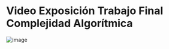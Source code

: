 # Video Exposición Trabajo Final Complejidad Algorítmica

![image](https://user-images.githubusercontent.com/81203064/176345332-71691750-e86d-40ce-b6a9-b7bb0f975543.png)
